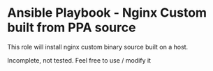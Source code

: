 Ansible Playbook - Nginx Custom built from PPA source 
================================

This role will install nginx custom binary source built on a host.

Incomplete, not tested. Feel free to use / modify it